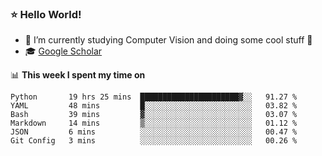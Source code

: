 ### ⭐️ Hello World!

<!--
**hologerry/hologerry** is a ✨ _special_ ✨ repository because its `README.md` (this file) appears on your GitHub profile.

Here are some ideas to get you started:

- 🔭 I’m currently working and studying on Computer Vision
- 🌱 I’m currently learning at Peking University
- 💬 Ask me about 
- 📫 How to reach me: E-mail
- 😄 Pronouns: he/his
- ⚡ Fun fact: Music is the Power
-->


- 🔭 I’m currently studying Computer Vision and doing some cool stuff 🤖
- 🎓 [Google Scholar](https://scholar.google.com/citations?user=3ykqW9wAAAAJ&hl=en)


📊 **This week I spent my time on**

<!--START_SECTION:waka-->

```text
Python       19 hrs 25 mins  ██████████████████████▓░░   91.27 %
YAML         48 mins         █░░░░░░░░░░░░░░░░░░░░░░░░   03.82 %
Bash         39 mins         ▓░░░░░░░░░░░░░░░░░░░░░░░░   03.07 %
Markdown     14 mins         ▒░░░░░░░░░░░░░░░░░░░░░░░░   01.12 %
JSON         6 mins          ░░░░░░░░░░░░░░░░░░░░░░░░░   00.47 %
Git Config   3 mins          ░░░░░░░░░░░░░░░░░░░░░░░░░   00.26 %
```

<!--END_SECTION:waka-->
